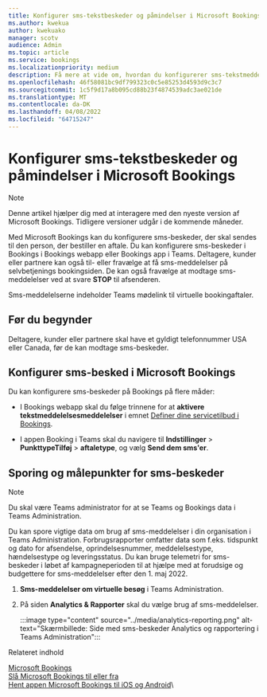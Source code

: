 ```yaml
---
title: Konfigurer sms-tekstbeskeder og påmindelser i Microsoft Bookings
ms.author: kwekua
author: kwekuako
manager: scotv
audience: Admin
ms.topic: article
ms.service: bookings
ms.localizationpriority: medium
description: Få mere at vide om, hvordan du konfigurerer sms-tekstmeddelelser for klienter, kunder og partnere i Microsoft Bookings.
ms.openlocfilehash: 46f58081bc9df799323c0c5e85253d4593d9c3c7
ms.sourcegitcommit: 1c5f9d17a8b095cd88b23f4874539adc3ae021de
ms.translationtype: MT
ms.contentlocale: da-DK
ms.lasthandoff: 04/08/2022
ms.locfileid: "64715247"
---
```

# <a name="configure-sms-text-notifications-and-reminders-in-microsoft-bookings"></a>Konfigurer sms-tekstbeskeder og påmindelser i Microsoft Bookings

> [!NOTE]
> Denne artikel hjælper dig med at interagere med den nyeste version af Microsoft Bookings. Tidligere versioner udgår i de kommende måneder.

Med Microsoft Bookings kan du konfigurere sms-beskeder, der skal sendes til den person, der bestiller en aftale. Du kan konfigurere sms-beskeder i Bookings i Bookings webapp eller Bookings app i Teams. Deltagere, kunder eller partnere kan også til- eller fravælge at få sms-meddelelser på selvbetjenings bookingsiden. De kan også fravælge at modtage sms-meddelelser ved at svare **STOP** til afsenderen.

Sms-meddelelserne indeholder Teams mødelink til virtuelle bookingaftaler.

## <a name="before-you-begin"></a>Før du begynder

Deltagere, kunder eller partnere skal have et gyldigt telefonnummer USA eller Canada, før de kan modtage sms-beskeder.

## <a name="configure-sms-notification-in-microsoft-bookings"></a>Konfigurer sms-besked i Microsoft Bookings

Du kan konfigurere sms-beskeder på Bookings på flere måder:

- I Bookings webapp skal du følge trinnene for at **aktivere tekstmeddelelsesmeddelelser** i emnet [Definer dine servicetilbud i Bookings](define-service-offerings.md).

- I appen Booking i Teams skal du navigere til **Indstillinger** >  **PunkttypeTilføj** >  **aftaletype**, og vælg **Send dem sms'er**.

## <a name="tracking-and-metrics-for-sms-notifications"></a>Sporing og målepunkter for sms-beskeder

> [!NOTE]
> Du skal være Teams administrator for at se Teams og Bookings data i Teams Administration.

Du kan spore vigtige data om brug af sms-meddelelser i din organisation i Teams Administration. Forbrugsrapporter omfatter data som f.eks. tidspunkt og dato for afsendelse, oprindelsesnummer, meddelelsestype, hændelsestype og leveringsstatus. Du kan bruge telemetri for sms-beskeder i løbet af kampagneperioden til at hjælpe med at forudsige og budgettere for sms-meddelelser efter den 1. maj 2022.

1. **Sms-meddelelser om virtuelle besøg** i Teams Administration.

2. På siden **Analytics & Rapporter** skal du vælge brug af sms-meddelelser.

    :::image type="content" source="../media/analytics-reporting.png" alt-text="Skærmbillede: Side med sms-beskeder Analytics og rapportering i Teams Administration":::

Relateret indhold

[Microsoft Bookings](bookings-overview.md)\
[Slå Microsoft Bookings til eller fra](turn-bookings-on-or-off.md)\
[Hent appen Microsoft Bookings til iOS og Android](get-bookings-app.md)\

